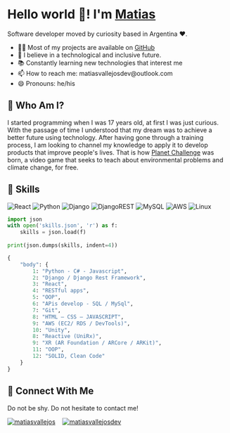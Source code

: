 <h1>Hello world 👋! I'm <a href="https://www.linkedin.com/in/matiasvallejos/">Matias</a></h1> 
<p>
    Software developer moved by curiosity based in Argentina ❤. 
</p>

<ul>
    <li>
        👨‍💻 Most of my projects are available on <a href="https://github.com/matiasvallejosdev">GitHub</a>
    </li>
    <li>
       🔮 I believe in a technological and inclusive future.
    </li>
    <li>
        📚 Constantly learning new technologies that interest me
    </li>
    <li>
        📫 How to reach me: matiasvallejosdev@outlook.com
    </li>
    <li>
        😄 Pronouns: he/his
    </li>
</ul>

<h2>🙋 Who Am I?</h2>

<p>
I started programming when I was 17 years old, at first I was just curious. With the passage of time I understood that my dream was to achieve a better future using technology. After having gone through a training process, I am looking to channel my knowledge to apply it to develop products that improve people's lives. That is how <a alt="desafiplaneta" href="https://planet-challenge-landing.vercel.app/">Planet Challenge</a> was born, a video game that seeks to teach about environmental problems and climate change, for free.
</p>

<h2>🧰 Skills</h2>

![React](https://img.shields.io/badge/react-%2320232a.svg?style=for-the-badge&logo=react&logoColor=%2361DAFB)
![Python](https://img.shields.io/badge/python-3670A0?style=for-the-badge&logo=python&logoColor=ffdd54)
![Django](https://img.shields.io/badge/django-%23092E20.svg?style=for-the-badge&logo=django&logoColor=white)
![DjangoREST](https://img.shields.io/badge/DJANGO-REST-ff1709?style=for-the-badge&logo=django&logoColor=white&color=ff1709&labelColor=gray)
![MySQL](https://img.shields.io/badge/mysql-%2300f.svg?style=for-the-badge&logo=mysql&logoColor=white)
![AWS](https://img.shields.io/badge/AWS-%23FF9900.svg?style=for-the-badge&logo=amazon-aws&logoColor=white)
![Linux](https://img.shields.io/badge/linux-C.svg?style=for-the-badge&logo=linux&logoColor=000&color=FF0)

```Python
import json
with open('skills.json', 'r') as f:
    skills = json.load(f)
  
print(json.dumps(skills, indent=4))
```

```Python
{
    "body": {
        1: "Python - C# - Javascript",
        2: "Django / Django Rest Framework",
        3: "React",
        4: "RESTful apps",
        5: "OOP",
        6: "APis develop - SQL / MySql",
        7: "Git",
        8: "HTML – CSS – JAVASCRIPT",
        9: "AWS (EC2/ RDS / DevTools)",
        10: "Unity",
        8: "Reactive (UniRx)",
        9: "XR (AR Foundation / ARCore / ARKit)",
        11: "OOP",
        12: "SOLID, Clean Code"
    }
}
```

<h2>🤝 Connect With Me</h2>

Do not be shy. Do not hesitate to contact me!

<p align="left" style="display: flex; flex-direction: row; gap: 1rem; justify-content: flex-start; align-items: center;">
    <a href="https://twitter.com/mativallejosdev" target="blank"><img align="center" src="https://img.shields.io/badge/Twitter-%231DA1F2.svg?style=for-the-badge&logo=Twitter&logoColor=white" alt="matiasvallejos"/>
    </a>
    <a href="https://www.linkedin.com/in/matiasvallejos/" target="blank"><img align="center" src="https://img.shields.io/badge/linkedin-%230077B5.svg?style=for-the-badge&logo=linkedin&logoColor=white" alt="matiasvallejosdev"/>
    </a>
</p>
